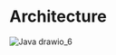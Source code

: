 # Architecture
![Java drawio_6](https://github.com/user-attachments/assets/33efb969-18d4-4581-9f5a-06488f33eeb3)
